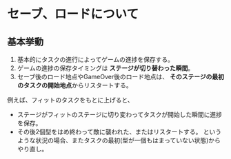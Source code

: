 # セーブ、ロードについて

## 基本挙動

1. 基本的にタスクの進行によってゲームの進捗を保存する。
2. ゲームの進捗の保存タイミングは **ステージが切り替わった瞬間**。
3. セーブ後のロード地点やGameOver後のロード地点は、 **そのステージの最初のタスクの開始地点**からリスタートする。  

例えば、フィットのタスクをもとに上げると、  
- ステージがフィットのステージに切り変わってタスクが開始した瞬間に進捗を保存。  
- その後2個型をはめ終わって敵に襲われた、またはリスタートする。 
というような状況の場合、またタスクの最初(型が一個もはまっていない状態)からやり直し。